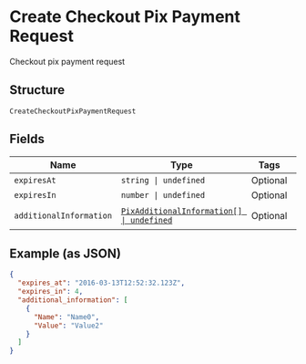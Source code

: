 
# Create Checkout Pix Payment Request

Checkout pix payment request

## Structure

`CreateCheckoutPixPaymentRequest`

## Fields

| Name | Type | Tags | Description |
|  --- | --- | --- | --- |
| `expiresAt` | `string \| undefined` | Optional | Expires at |
| `expiresIn` | `number \| undefined` | Optional | Expires in |
| `additionalInformation` | [`PixAdditionalInformation[] \| undefined`](../../doc/models/pix-additional-information.md) | Optional | Additional information |

## Example (as JSON)

```json
{
  "expires_at": "2016-03-13T12:52:32.123Z",
  "expires_in": 4,
  "additional_information": [
    {
      "Name": "Name0",
      "Value": "Value2"
    }
  ]
}
```

